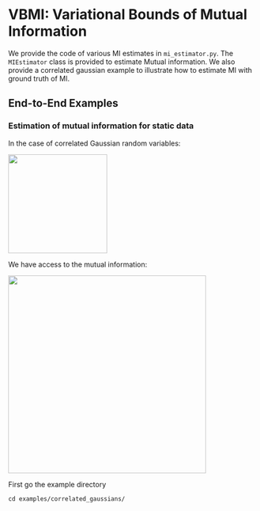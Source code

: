 # VBMI: Variational Bounds of Mutual Information

We provide the code of various MI estimates in `mi_estimator.py`.
The `MIEstimator` class is provided to estimate Mutual information. We also provide a correlated gaussian example 
to illustrate how to estimate MI with ground truth of MI.

## End-to-End Examples

### Estimation of mutual information for static data

In the case of correlated Gaussian random variables:

<img src="https://github.com/mboudiaf/Mutual-Information-Variational-Bounds/blob/master/screens/gaussian_rvs.png" width="200">

We have access to the mutual information:

<img src="https://github.com/mboudiaf/Mutual-Information-Variational-Bounds/blob/master/screens/gaussian_mi.png" width="400">

First go the example directory
```
cd examples/correlated_gaussians/
```

